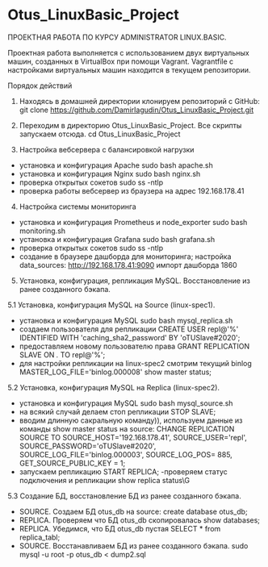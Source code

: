 # Otus_LinuxBasic_Project
ПРОЕКТНАЯ РАБОТА ПО КУРСУ ADMINISTRATOR LINUX.BASIC.

Проектная работа выполняется с использованием двух виртуальных машин, созданных в VirtualBox при помощи Vagrant. Vagrantfile с настройками виртуальных машин находится в текущем репозитории.

Порядок действий

1. Находясь в домашней директории клонируем репозиторий с GitHub:
git clone https://github.com/DamirIagudin/Otus_LinuxBasic_Project.git

2. Переходим в директорию Otus_LinuxBasic_Project. Все скрипты запускаем отсюда.
cd Otus_LinuxBasic_Project

3. Настройка вебсервера с балансировкой нагрузки
- установка и конфигурация Apache 
	sudo bash apache.sh 
- установка и конфигурация Nginx
	sudo bash nginx.sh
- проверка открытых сокетов
	sudo ss -ntlp
- проверка работы вебсервер из браузера на адрес 192.168.178.41

4. Настройка системы мониторинга
- установка и конфигурация Prometheus и node_exporter
	sudo bash monitoring.sh
- установка и конфигурация Grafana
	sudo bash grafana.sh 
- проверка открытых сокетов
	sudo ss -ntlp	
- создание в браузере дашборда для мониторинга;
	настройка data_sources:
	http://192.168.178.41:9090
	импорт дашборда 1860
	
	
5. Установка, конфигурация, репликация MySQL. Восстановление из ранее созданного бэкапа.

5.1 Установка, конфигурация MySQL на Source (linux-spec1).
- установка и конфигурация MySQL
	sudo bash mysql_replica.sh 
- создаем пользователя для репликации
	CREATE USER repl@'%' IDENTIFIED WITH 'caching_sha2_password' BY 'oTUSlave#2020'; 
- предоставляем новому пользователю права
	GRANT REPLICATION SLAVE ON *.* TO repl@'%';	
- для настройки репликации на linux-spec2 смотрим текущий binlog MASTER_LOG_FILE='binlog.000008'
	show master status;
	
5.2 Установка, конфигурация MySQL на Replica (linux-spec2).
- установка и конфигурация MySQL
	sudo bash mysql_source.sh 
- на всякий случай делаем стоп репликации
	STOP SLAVE;
- вводим длинную сакральную команду)), используем данные из команды show master status на source:
	CHANGE REPLICATION SOURCE TO SOURCE_HOST='192.168.178.41', SOURCE_USER='repl', SOURCE_PASSWORD='oTUSlave#2020', SOURCE_LOG_FILE='binlog.000003', SOURCE_LOG_POS= 885, GET_SOURCE_PUBLIC_KEY = 1;
- запускаем репликацию
	START REPLICA; 
-проверяем статус подключения и репликации
	show replica status\G
	
5.3 Создание БД, восстановление БД из ранее созданного бэкапа.
- SOURCE. Создаем БД otus_db на source:
	create database otus_db;
- REPLICA. Проверяем что БД otus_db скопировалась
	show databases;
- REPLICA. Убедимся, что БД otus_db пустая
	SELECT * from replica_tabl;
- SOURCE. Восстанавливаем БД из ранее созданного бэкапа.
	sudo mysql -u root -p otus_db < dump2.sql


